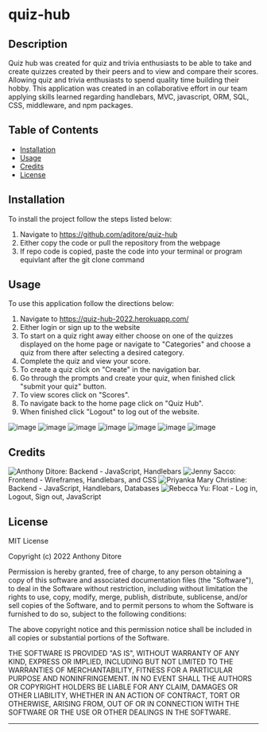 # quiz-hub

## Description

Quiz hub was created for quiz and trivia enthusiasts to be able to take and create quizzes created by their peers and to view and compare their scores. Allowing quiz and trivia enthusiasts to spend quality time building their hobby. This application was created in an collaborative effort in our team applying skills learned regarding handlebars, MVC, javascript, ORM, SQL, CSS, middleware, and npm packages. 

## Table of Contents

- [Installation](#installation)
- [Usage](#usage)
- [Credits](#credits)
- [License](#license)

## Installation

To install the project follow the steps listed below:
1. Navigate to https://github.com/aditore/quiz-hub
2. Either copy the code or pull the repository from the webpage
3. If repo code is copied, paste the code into your terminal or program equivlant after the git clone command

## Usage

To use this application follow the directions below:
1. Navigate to https://quiz-hub-2022.herokuapp.com/ 
2. Either login or sign up to the website
3. To start on a quiz right away either choose on one of the quizzes displayed on the home page or navigate to "Categories" and choose a quiz from there after selecting a desired category.
4. Complete the quiz and view your score.
5. To create a quiz click on "Create" in the navigation bar.
6. Go through the prompts and create your quiz, when finished click "submit your quiz" button.
7. To view scores click on "Scores".
8. To navigate back to the home page click on "Quiz Hub".
9. When finished click "Logout" to log out of the website.

![image](https://drive.google.com/file/d/1Kcrv6wfG-hT538iQoKkX5zi_F3ChMb3X/view?usp=sharing)
![image](https://drive.google.com/file/d/1qxGUOkfmgu42KfRo72d8Fde9Jh77EtXn/view?usp=sharing)
![image](https://drive.google.com/file/d/1IAX717RHZLfps-iownEBNMmNkU2dRly2/view?usp=sharing)
![image](https://drive.google.com/file/d/1y004Uet_YTZtNmmrwpS7IR8eXd7i9cY2/view?usp=sharing)
![image](https://drive.google.com/file/d/1-1wYj2toH-zDVRL983rodrh0MVtiCGex/view?usp=sharing)
![image](https://drive.google.com/file/d/1L6Ij-_FMqixcj6UXbf0odcFToo_oMWl0/view?usp=sharing)
![image](https://drive.google.com/file/d/1vQXoRjHxuEPLtempoBN6gFHKNSWtXCaQ/view?usp=sharing)

## Credits

![Anthony Ditore](https://github.com/aditore): Backend - JavaScript, Handlebars
![Jenny Sacco](https://github.com/jennyrae818): Frontend - Wireframes, Handlebars, and CSS
![Priyanka Mary Christine](https://github.com/marycpriyanka): Backend - JavaScript, Handlebars, Databases 
![Rebecca Yu](https://github.com/becca6758): Float - Log in, Logout, Sign out, JavaScript

## License

MIT License

Copyright (c) 2022 Anthony Ditore

Permission is hereby granted, free of charge, to any person obtaining a copy
of this software and associated documentation files (the "Software"), to deal
in the Software without restriction, including without limitation the rights
to use, copy, modify, merge, publish, distribute, sublicense, and/or sell
copies of the Software, and to permit persons to whom the Software is
furnished to do so, subject to the following conditions:

The above copyright notice and this permission notice shall be included in all
copies or substantial portions of the Software.

THE SOFTWARE IS PROVIDED "AS IS", WITHOUT WARRANTY OF ANY KIND, EXPRESS OR
IMPLIED, INCLUDING BUT NOT LIMITED TO THE WARRANTIES OF MERCHANTABILITY,
FITNESS FOR A PARTICULAR PURPOSE AND NONINFRINGEMENT. IN NO EVENT SHALL THE
AUTHORS OR COPYRIGHT HOLDERS BE LIABLE FOR ANY CLAIM, DAMAGES OR OTHER
LIABILITY, WHETHER IN AN ACTION OF CONTRACT, TORT OR OTHERWISE, ARISING FROM,
OUT OF OR IN CONNECTION WITH THE SOFTWARE OR THE USE OR OTHER DEALINGS IN THE
SOFTWARE.

---
